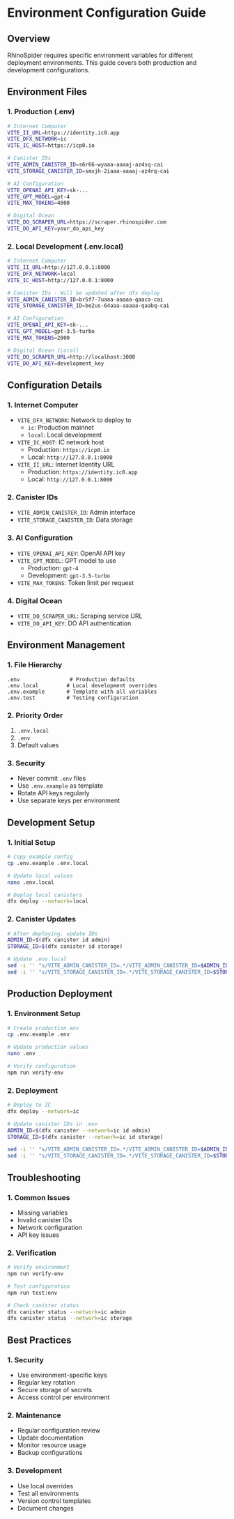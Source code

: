 # Environment Configuration Guide

## Overview

RhinoSpider requires specific environment variables for different deployment environments. This guide covers both production and development configurations.

## Environment Files

### 1. Production (.env)
```sh
# Internet Computer
VITE_II_URL=https://identity.ic0.app
VITE_DFX_NETWORK=ic
VITE_IC_HOST=https://icp0.io

# Canister IDs
VITE_ADMIN_CANISTER_ID=s6r66-wyaaa-aaaaj-az4sq-cai
VITE_STORAGE_CANISTER_ID=smxjh-2iaaa-aaaaj-az4rq-cai

# AI Configuration
VITE_OPENAI_API_KEY=sk-...
VITE_GPT_MODEL=gpt-4
VITE_MAX_TOKENS=4000

# Digital Ocean
VITE_DO_SCRAPER_URL=https://scraper.rhinospider.com
VITE_DO_API_KEY=your_do_api_key
```

### 2. Local Development (.env.local)
```sh
# Internet Computer
VITE_II_URL=http://127.0.0.1:8000
VITE_DFX_NETWORK=local
VITE_IC_HOST=http://127.0.0.1:8000

# Canister IDs - Will be updated after dfx deploy
VITE_ADMIN_CANISTER_ID=br5f7-7uaaa-aaaaa-qaaca-cai
VITE_STORAGE_CANISTER_ID=be2us-64aaa-aaaaa-qaabq-cai

# AI Configuration
VITE_OPENAI_API_KEY=sk-...
VITE_GPT_MODEL=gpt-3.5-turbo
VITE_MAX_TOKENS=2000

# Digital Ocean (Local)
VITE_DO_SCRAPER_URL=http://localhost:3000
VITE_DO_API_KEY=development_key
```

## Configuration Details

### 1. Internet Computer
- `VITE_DFX_NETWORK`: Network to deploy to
  - `ic`: Production mainnet
  - `local`: Local development
- `VITE_IC_HOST`: IC network host
  - Production: `https://icp0.io`
  - Local: `http://127.0.0.1:8000`
- `VITE_II_URL`: Internet Identity URL
  - Production: `https://identity.ic0.app`
  - Local: `http://127.0.0.1:8000`

### 2. Canister IDs
- `VITE_ADMIN_CANISTER_ID`: Admin interface
- `VITE_STORAGE_CANISTER_ID`: Data storage

### 3. AI Configuration
- `VITE_OPENAI_API_KEY`: OpenAI API key
- `VITE_GPT_MODEL`: GPT model to use
  - Production: `gpt-4`
  - Development: `gpt-3.5-turbo`
- `VITE_MAX_TOKENS`: Token limit per request

### 4. Digital Ocean
- `VITE_DO_SCRAPER_URL`: Scraping service URL
- `VITE_DO_API_KEY`: DO API authentication

## Environment Management

### 1. File Hierarchy
```
.env                # Production defaults
.env.local         # Local development overrides
.env.example       # Template with all variables
.env.test          # Testing configuration
```

### 2. Priority Order
1. `.env.local`
2. `.env`
3. Default values

### 3. Security
- Never commit `.env` files
- Use `.env.example` as template
- Rotate API keys regularly
- Use separate keys per environment

## Development Setup

### 1. Initial Setup
```bash
# Copy example config
cp .env.example .env.local

# Update local values
nano .env.local

# Deploy local canisters
dfx deploy --network=local
```

### 2. Canister Updates
```bash
# After deploying, update IDs
ADMIN_ID=$(dfx canister id admin)
STORAGE_ID=$(dfx canister id storage)

# Update .env.local
sed -i '' "s/VITE_ADMIN_CANISTER_ID=.*/VITE_ADMIN_CANISTER_ID=$ADMIN_ID/" .env.local
sed -i '' "s/VITE_STORAGE_CANISTER_ID=.*/VITE_STORAGE_CANISTER_ID=$STORAGE_ID/" .env.local
```

## Production Deployment

### 1. Environment Setup
```bash
# Create production env
cp .env.example .env

# Update production values
nano .env

# Verify configuration
npm run verify-env
```

### 2. Deployment
```bash
# Deploy to IC
dfx deploy --network=ic

# Update canister IDs in .env
ADMIN_ID=$(dfx canister --network=ic id admin)
STORAGE_ID=$(dfx canister --network=ic id storage)

sed -i '' "s/VITE_ADMIN_CANISTER_ID=.*/VITE_ADMIN_CANISTER_ID=$ADMIN_ID/" .env
sed -i '' "s/VITE_STORAGE_CANISTER_ID=.*/VITE_STORAGE_CANISTER_ID=$STORAGE_ID/" .env
```

## Troubleshooting

### 1. Common Issues
- Missing variables
- Invalid canister IDs
- Network configuration
- API key issues

### 2. Verification
```bash
# Verify environment
npm run verify-env

# Test configuration
npm run test:env

# Check canister status
dfx canister status --network=ic admin
dfx canister status --network=ic storage
```

## Best Practices

### 1. Security
- Use environment-specific keys
- Regular key rotation
- Secure storage of secrets
- Access control per environment

### 2. Maintenance
- Regular configuration review
- Update documentation
- Monitor resource usage
- Backup configurations

### 3. Development
- Use local overrides
- Test all environments
- Version control templates
- Document changes

